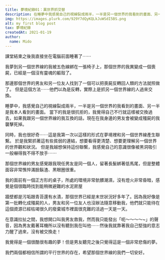 ```yaml
---
title: 夢境紀錄01：異世界抓交替
description: 在睡夢中我感覺自己的視線裂成兩半，一半是另一個世界的我看到的畫面、另一半是⋯⋯
img: https://images.plurk.com/929Y7dQyKQLkJuWSdI5BS.png
alt: my first blog post
tax: 夢境紀錄
createdAt: 2021-01-19
author:
  name: Mido
---
```


課堂結束之後我直接坐在電腦前面睡著了⋯⋯

我夢到另一個世界線的我被五色線綁在一張椅子上，那個世界的我異變成一個喪屍，已經是一個沒有靈魂的軀殼了。

那邊那個世界的男友和另一位友人找到了一個可以把喪屍反轉回人類的方法就照做了。
但是這個方法⋯⋯他們以為是反轉，實際上是抓另一個世界線的人過來交換。

睡夢中，我感覺自己的視線裂成兩半，一半是另一個世界的我看到的畫面、另一半是我本人看到的畫面。
當下的我是很抗拒的，我覺得自己不行就這樣被交換過去，如果我跟另一個世界線的我互換的話，現在在我身邊的男友會被變成殭屍的我襲擊死掉。

同時，我也很好奇⋯⋯這是我第一次以這樣的形式在夢境裡和另一個世界線產生聯繫。
於是我緊抓著這有些貧弱的連結，想要看得更清楚、想要更理解另一個世界的世界觀和狀況。
但是我越想保持這份聯繫，我感覺自己的意識很像被黑洞吸引一般嚇得我不得不放手⋯⋯

那個世界線的男友感覺跟我現任男友是同一個人，留著長髮綁著低馬尾，但是整體面容非常憔悴滿臉鬍渣、黑眼圈很重。

我的面前有一個正方形的桌子，所處的環境非常骯髒潮濕，沒有燈火非常昏暗，感覺是個很臨時找到能稍微避難的水泥房屋

牆壁都是污垢跟青苔還有水漬，那個世界已經是末世狀況好多年了。因為我好像是第一批轉化成殭屍的人，男友和另一位友人也沒辦法隨意移動我，他們就只能待在這個資源已經枯竭很久的廢棄城市裡面很克難的活過一天是一天。

在意識拉扯之間，我想開口叫我男友救我，然而我只能發出「呃～～～～~」的聲音，因為男友戴著耳機所以沒有聽到我在叫他⋯⋯然後我就靠著我自己堅強的意志力醒了過來，沒有被交換走！

我覺得是一個很酷很有趣的夢！但是男友聽完之後只覺得這是一個非常悲傷的夢。

我們兩個都相信所謂的平行世界的存在，希望那個世界線的我們一切安好。